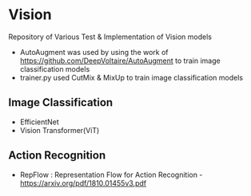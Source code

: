 # Vision
Repository of Various Test & Implementation of Vision models
* AutoAugment was used by using the work of https://github.com/DeepVoltaire/AutoAugment to train image classification models
* trainer.py used CutMix & MixUp to train image classification models

## Image Classification
* EfficientNet
* Vision Transformer(ViT)

## Action Recognition
* RepFlow : Representation Flow for Action Recognition - https://arxiv.org/pdf/1810.01455v3.pdf
